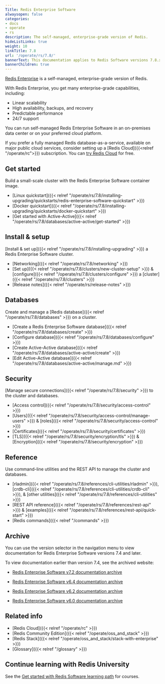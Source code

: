 ```yaml
---
Title: Redis Enterprise Software
alwaysopen: false
categories:
- docs
- operate
- rs
description: The self-managed, enterprise-grade version of Redis.
hideListLinks: true
weight: 10
linkTitle: 7.8
url: '/operate/rs/7.8/'
bannerText: This documentation applies to Redis Software versions 7.8.x.
bannerChildren: true
---
```


[Redis Enterprise](https://redis.io/enterprise/) is a self-managed, enterprise-grade version of Redis.

With Redis Enterprise, you get many enterprise-grade capabilities, including:
- Linear scalability
- High availability, backups, and recovery
- Predictable performance
- 24/7 support

You can run self-managed Redis Enterprise Software in an on-premises data center or on your preferred cloud platform.

If you prefer a fully managed Redis database-as-a-service, available on major public cloud services, consider setting up a [Redis Cloud]({{<relref "/operate/rc">}}) subscription. You can [try Redis Cloud](https://redis.io/try-free/) for free.

## Get started
Build a small-scale cluster with the Redis Enterprise Software container image.
- [Linux quickstart]({{< relref "/operate/rs/7.8/installing-upgrading/quickstarts/redis-enterprise-software-quickstart" >}})
- [Docker quickstart]({{< relref "/operate/rs/7.8/installing-upgrading/quickstarts/docker-quickstart" >}})
- [Get started with Active-Active]({{< relref "/operate/rs/7.8/databases/active-active/get-started" >}})

## Install & setup
[Install & set up]({{< relref "/operate/rs/7.8/installing-upgrading" >}}) a Redis Enterprise Software cluster.
- [Networking]({{< relref "/operate/rs/7.8/networking" >}})
- [Set up]({{< relref "/operate/rs/7.8/clusters/new-cluster-setup" >}}) & [configure]({{< relref "/operate/rs/7.8/clusters/configure" >}}) a [cluster]({{< relref "/operate/rs/7.8/clusters" >}})
- [Release notes]({{< relref "/operate/rs/release-notes" >}})

## Databases
Create and manage a [Redis database]({{< relref "/operate/rs/7.8/databases" >}}) on a cluster.
- [Create a Redis Enterprise Software database]({{< relref "/operate/rs/7.8/databases/create" >}})
- [Configure database]({{< relref "/operate/rs/7.8/databases/configure" >}})
- [Create Active-Active database]({{< relref "/operate/rs/7.8/databases/active-active/create" >}})
- [Edit Active-Active database]({{< relref "/operate/rs/7.8/databases/active-active/manage.md" >}})

## Security
[Manage secure connections]({{< relref "/operate/rs/7.8/security" >}}) to the cluster and databases.
- [Access control]({{< relref "/operate/rs/7.8/security/access-control" >}})
- [Users]({{< relref "/operate/rs/7.8/security/access-control/manage-users" >}}) & [roles]({{< relref "/operate/rs/7.8/security/access-control" >}})
- [Certificates]({{< relref "/operate/rs/7.8/security/certificates" >}})
- [TLS]({{< relref "/operate/rs/7.8/security/encryption/tls" >}}) & [Encryption]({{< relref "/operate/rs/7.8/security/encryption" >}})

## Reference
Use command-line utilities and the REST API to manage the cluster and databases.
- [rladmin]({{< relref "/operate/rs/7.8/references/cli-utilities/rladmin" >}}), [crdb-cli]({{< relref "/operate/rs/7.8/references/cli-utilities/crdb-cli" >}}), & [other utilities]({{< relref "/operate/rs/7.8/references/cli-utilities" >}})
- [REST API reference]({{< relref "/operate/rs/7.8/references/rest-api" >}}) & [examples]({{< relref "/operate/rs/7.8/references/rest-api/quick-start" >}})
- [Redis commands]({{< relref "/commands" >}})

## Archive

You can use the version selector in the navigation menu to view documentation for Redis Enterprise Software versions 7.4 and later.

To view documentation earlier than version 7.4, see the archived website:

- [Redis Enterprise Software v7.2 documentation archive](https://docs.redis.com/7.2/rs/) 

- [Redis Enterprise Software v6.4 documentation archive](https://docs.redis.com/6.4/rs/) 

- [Redis Enterprise Software v6.2 documentation archive](https://docs.redis.com/6.2/rs/) 

- [Redis Enterprise Software v6.0 documentation archive](https://docs.redis.com/6.0/rs/)


## Related info
- [Redis Cloud]({{< relref "/operate/rc" >}})
- [Redis Community Edition]({{< relref "/operate/oss_and_stack" >}})
- [Redis Stack]({{< relref "/operate/oss_and_stack/stack-with-enterprise" >}})
- [Glossary]({{< relref "/glossary" >}})

## Continue learning with Redis University

See the [Get started with Redis Software learning path](https://university.redis.io/learningpath/an0mgw5bjpjfbe?_gl=1*4gjdoe*_gcl_au*MTkyMTIyOTY3Mi4xNzM5MTk5Mjc4) for courses.
